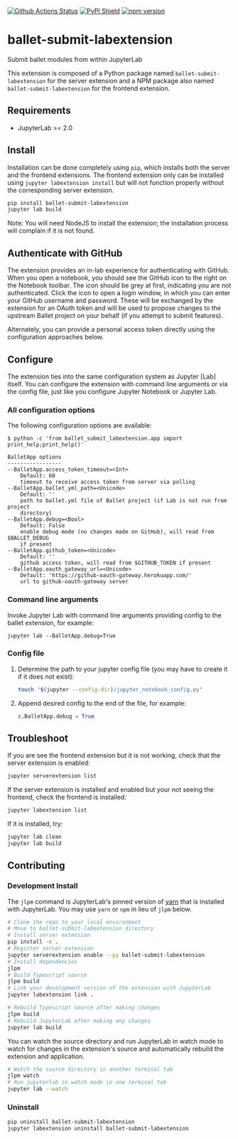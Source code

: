 [![Github Actions Status](https://github.com/HDI-Project/ballet-submit-labextension/workflows/Build/badge.svg)](https://github.com/HDI-Project/ballet-submit-labextension/actions)
[![PyPI Shield](https://img.shields.io/pypi/v/ballet-submit-labextension.svg)](https://pypi.org/project/ballet-submit-labextension)
[![npm version](https://img.shields.io/npm/v/ballet-submit-labextension)](https://www.npmjs.com/package/ballet-submit-labextension)

# ballet-submit-labextension

Submit ballet modules from within JupyterLab

This extension is composed of a Python package named `ballet-submit-labextension`
for the server extension and a NPM package also named `ballet-submit-labextension`
for the frontend extension.

## Requirements

- JupyterLab >= 2.0

## Install

Installation can be done completely using `pip`, which installs both the 
server and the frontend extensions. The frontend extension only can be 
installed using `jupyter labextension install` but will not function properly
without the corresponding server extension.

```bash
pip install ballet-submit-labextension
jupyter lab build
```

Note: You will need NodeJS to install the extension; the installation process
will complain if it is not found.

## Authenticate with GitHub

The extension provides an in-lab experience for authenticating
with GitHub. When you open a notebook, you should see the GitHub icon to the
right on the Notebook toolbar. The icon should be grey at first, indicating
you are not authenticated. Click the icon to open a login window, in which
you can enter your GitHub username and password. These will be exchanged by
the extension for an OAuth token and will be used to propose changes to the
upstream Ballet project on your behalf (if you attempt to submit features).

Alternately, you can provide a personal access token directly using the
configuration approaches below.

## Configure

The extension ties into the same configuration system as Jupyter [Lab] itself.
You can configure the extension with command line arguments or via the
config file, just like you configure Jupyter Notebook or Jupyter Lab.

### All configuration options
    
The following configuration options are available:

```
$ python -c 'from ballet_submit_labextension.app import print_help;print_help()'

BalletApp options
-----------------
--BalletApp.access_token_timeout=<Int>
    Default: 60
    timeout to receive access token from server via polling
--BalletApp.ballet_yml_path=<Unicode>
    Default: ''
    path to ballet.yml file of Ballet project (if Lab is not run from project
    directory)
--BalletApp.debug=<Bool>
    Default: False
    enable debug mode (no changes made on GitHub), will read from $BALLET_DEBUG
    if present
--BalletApp.github_token=<Unicode>
    Default: ''
    github access token, will read from $GITHUB_TOKEN if present
--BalletApp.oauth_gateway_url=<Unicode>
    Default: 'https://github-oauth-gateway.herokuapp.com/'
    url to github-oauth-gateway server
```

### Command line arguments

Invoke Jupyter Lab with command line arguments providing config to the ballet
extension, for example:

```
jupyter lab --BalletApp.debug=True
```

### Config file

1. Determine the path to your jupyter config file (you may have to create it 
if it does not exist):

    ```bash
    touch "$(jupyter --config-dir)/jupyter_notebook_config.py"
    ```

2. Append desired config to the end of the file, for example:

    ```python
    c.BalletApp.debug = True
    ```
   
## Troubleshoot

If you are see the frontend extension but it is not working, check
that the server extension is enabled:

```bash
jupyter serverextension list
```

If the server extension is installed and enabled but your not seeing
the frontend, check the frontend is installed:

```bash
jupyter labextension list
```

If it is installed, try:

```bash
jupyter lab clean
jupyter lab build
```

## Contributing

### Development Install

The `jlpm` command is JupyterLab's pinned version of
[yarn](https://yarnpkg.com/) that is installed with JupyterLab. You may use
`yarn` or `npm` in lieu of `jlpm` below.

```bash
# Clone the repo to your local environment
# Move to ballet-submit-labextension directory
# Install server extension
pip install -e .
# Register server extension
jupyter serverextension enable --py ballet-submit-labextension
# Install dependencies
jlpm
# Build Typescript source
jlpm build
# Link your development version of the extension with JupyterLab
jupyter labextension link .

# Rebuild Typescript source after making changes
jlpm build
# Rebuild JupyterLab after making any changes
jupyter lab build
```

You can watch the source directory and run JupyterLab in watch mode to watch for changes in the extension's source and automatically rebuild the extension and application.

```bash
# Watch the source directory in another terminal tab
jlpm watch
# Run jupyterlab in watch mode in one terminal tab
jupyter lab --watch
```

### Uninstall

```bash
pip uninstall ballet-submit-labextension
jupyter labextension uninstall ballet-submit-labextension
```
